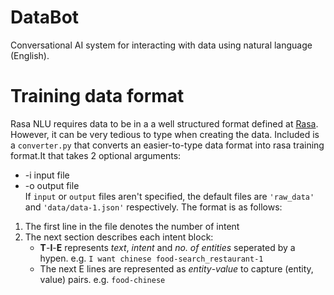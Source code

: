 # DataBot
Conversational AI system for interacting with data using natural language (English).

# Training data format
Rasa NLU requires data to be in a a well structured format defined at [Rasa](http://rasa-nlu.readthedocs.io/en/latest/dataformat.html#training-data-format). However, it can be very tedious to type when creating the data. Included is a `converter.py` that converts an easier-to-type data format into rasa training format.It that takes 2 optional arguments:  
* -i input file  
* -o output file  
If `input` or `output` files aren't specified, the default files are `'raw_data'` and `'data/data-1.json'` respectively. The format is as follows:  
1. The first line in the file denotes the number of intent
2. The next section describes each intent block:  
	* **T**-**I**-**E** represents *text*, *intent* and *no. of entities* seperated by a hypen. 
	 e.g. `I want chinese food-search_restaurant-1` 
	* The next E lines are represented as *entity*-*value* to capture (entity, value) pairs.
	 e.g. `food-chinese`
